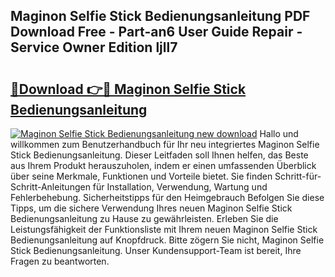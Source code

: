 ## Maginon Selfie Stick Bedienungsanleitung PDF Download Free - Part-an6 User Guide Repair - Service Owner Edition ljll7

# <h2><a href="http://df4max.blite.top/?on=Maginon+Selfie+Stick+Bedienungsanleitung">🔗Download 👉🔴 Maginon Selfie Stick Bedienungsanleitung</a></h2>

[![Maginon Selfie Stick Bedienungsanleitung new download](https://i.imgur.com/lujVjoI.png)](http://df4max.blite.top/?on=Maginon+Selfie+Stick+Bedienungsanleitung)
Hallo und willkommen zum Benutzerhandbuch für Ihr neu integriertes Maginon Selfie Stick Bedienungsanleitung. Dieser Leitfaden soll Ihnen helfen, das Beste aus Ihrem Produkt herauszuholen, indem er einen umfassenden Überblick über seine Merkmale, Funktionen und Vorteile bietet. Sie finden Schritt-für-Schritt-Anleitungen für Installation, Verwendung, Wartung und Fehlerbehebung. Sicherheitstipps für den Heimgebrauch Befolgen Sie diese Tipps, um die sichere Verwendung Ihres neuen Maginon Selfie Stick Bedienungsanleitung zu Hause zu gewährleisten. Erleben Sie die Leistungsfähigkeit der Funktionsliste mit Ihrem neuen Maginon Selfie Stick Bedienungsanleitung auf Knopfdruck. Bitte zögern Sie nicht, Maginon Selfie Stick Bedienungsanleitung. Unser Kundensupport-Team ist bereit, Ihre Fragen zu beantworten.
